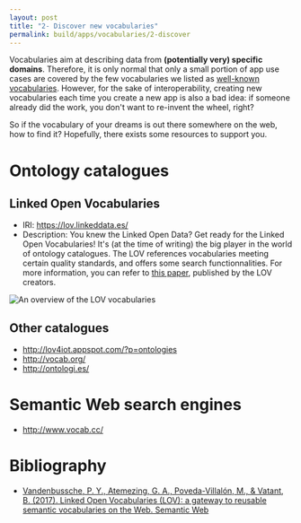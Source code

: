 ```yaml
---
layout: post
title: "2- Discover new vocabularies"
permalink: build/apps/vocabularies/2-discover
---
```


Vocabularies aim at describing data from __(potentially very) specific domains__. Therefore, it is only normal that only a small portion of app use cases are covered by the few vocabularies we listed as [well-known vocabularies](02-well-known-vocabularies). However, for the sake of interoperability, creating new vocabularies each time you create a new app is also a bad idea: if someone already did the work, you don't want to re-invent the wheel, right?

So if the vocabulary of your dreams is out there somewhere on the web, how to find it? Hopefully, there exists some resources to support you.

# Ontology catalogues

## Linked Open Vocabularies
- IRI: https://lov.linkeddata.es/
- Description: You knew the Linked Open Data? Get ready for the Linked Open Vocabularies! It's (at the time of writing) the big player in the world of ontology catalogues. The LOV references vocabularies meeting certain quality standards, and offers some search functionnalities. For more information, you can refer to <a href="#lov_paper">this paper</a>, published by the LOV creators.

![An overview of the LOV vocabularies]({{site.baseurl}}/assets/img/tutorials/vocabularies/lov_test.png)

## Other catalogues

- http://lov4iot.appspot.com/?p=ontologies
- http://vocab.org/
- http://ontologi.es/

# Semantic Web search engines

- http://www.vocab.cc/

# Bibliography

- <a id="lov_paper"/> [Vandenbussche, P. Y., Atemezing, G. A., Poveda-Villalón, M., & Vatant, B. (2017). Linked Open Vocabularies (LOV): a gateway to reusable semantic vocabularies on the Web. Semantic Web](https://www.researchgate.net/profile/Ghislain_Atemezing/publication/312015882_Linked_Open_Vocabularies_LOV_A_gateway_to_reusable_semantic_vocabularies_on_the_Web/links/59fc2870aca272347a1f33f5/Linked-Open-Vocabularies-LOV-A-gateway-to-reusable-semantic-vocabularies-on-the-Web.pdf)
